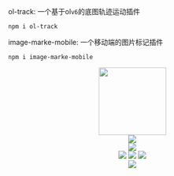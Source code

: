 ol-track: 一个基于ol`v6`的底图轨迹运动插件

`npm i ol-track`

image-marke-mobile: 一个移动端的图片标记插件

`npm i image-marke-mobile`

<div align="center"> 
<img height="137px" src="https://github-readme-stats.vercel.app/api?username=nuxwe&hide_title=true&hide_border=true&show_icons=trueline_height=21&text_color=000&icon_color=000&bg_color=0,ea6161,ffc64d,fffc4d,52fa5a&theme=graywhite" /> </div>
<div align="center"> 
<img src="https://github-readme-stats.vercel.app/api/top-langs/?username=nuxwe&hide_title=true&hide_border=true&layout=compact&langs_count=6&text_color=000&icon_color=fff&bg_color=0,52fa5a,4dfcff,c64dff&theme=graywhite" /> 
</div>
<div align="center"> <img src="https://github-profile-trophy.vercel.app/?username=nuxwe" /> </div>
<div align="center"> <img src="https://img.shields.io/badge/-HTML5-E34F26?style=flat-square&logo=html5&logoColor=white" /> <img src="https://img.shields.io/badge/-CSS3-1572B6?style=flat-square&logo=css3" /> <img src="https://img.shields.io/badge/-JavaScript-oringe?style=flat-square&logo=javascript" /> </div>
<div align="center"> <img src="https://github-readme-streak-stats.herokuapp.com/?user=nuxwe" /> </div>
